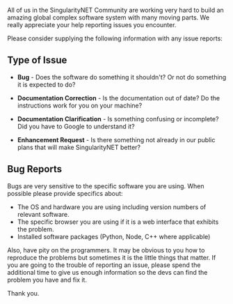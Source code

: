 All of us in the SingularityNET Community are working very hard to build an amazing global complex software system with many 
moving parts. We really appreciate your help reporting issues you encounter.

Please consider supplying the following information with any issue reports:

## Type of Issue
 - **Bug** - Does the software do something it shouldn't? Or not do something it is expected to do?

 - **Documentation Correction** - Is the documentation out of date? Do the instructions work for you on your machine?

 - **Documentation Clarification** - Is something confusing or incomplete? Did you have to Google to understand it?

 - **Enhancement Request** - Is there something not already in our public plans that will make SingularityNET better?

## Bug Reports
Bugs are very sensitive to the specific software you are using. When possible please provide specifics about:

 - The OS and hardware you are using including version numbers of relevant software.
 - The specific browser you are using if it is a web interface that exhibits the problem.
 - Installed software packages (Python, Node, C++ where applicable)

Also, have pity on the programmers. It may be obvious to you how to reproduce the problems but sometimes it is the
little things that matter. If you are going to the trouble of reporting an issue, please spend the additional time
to give us enough information so the devs can find the problem you have and fix it.

Thank you.
